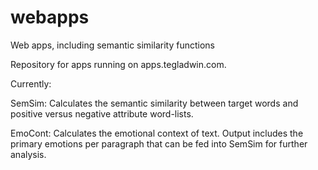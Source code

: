 # webapps
Web apps, including semantic similarity functions

Repository for apps running on apps.tegladwin.com.

Currently:

  SemSim: Calculates the semantic similarity between target words and positive versus negative attribute word-lists.
  
  EmoCont: Calculates the emotional context of text. Output includes the primary emotions per paragraph that can be fed into SemSim for further analysis.

